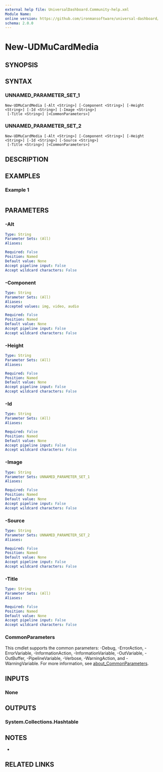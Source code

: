 ```yaml
---
external help file: UniversalDashboard.Community-help.xml
Module Name:
online version: https://github.com/ironmansoftware/universal-dashboard/blob/master/src/UniversalDashboard/Help/New-UDMonitor.md
schema: 2.0.0
---
```


# New-UDMuCardMedia

## SYNOPSIS


## SYNTAX

### UNNAMED_PARAMETER_SET_1
```
New-UDMuCardMedia [-Alt <String>] [-Component <String>] [-Height <String>] [-Id <String>] [-Image <String>]
 [-Title <String>] [<CommonParameters>]
```

### UNNAMED_PARAMETER_SET_2
```
New-UDMuCardMedia [-Alt <String>] [-Component <String>] [-Height <String>] [-Id <String>] [-Source <String>]
 [-Title <String>] [<CommonParameters>]
```

## DESCRIPTION


## EXAMPLES

### Example 1
```

```



## PARAMETERS

### -Alt


```yaml
Type: String
Parameter Sets: (All)
Aliases:

Required: False
Position: Named
Default value: None
Accept pipeline input: False
Accept wildcard characters: False
```

### -Component


```yaml
Type: String
Parameter Sets: (All)
Aliases:
Accepted values: img, video, audio

Required: False
Position: Named
Default value: None
Accept pipeline input: False
Accept wildcard characters: False
```

### -Height


```yaml
Type: String
Parameter Sets: (All)
Aliases:

Required: False
Position: Named
Default value: None
Accept pipeline input: False
Accept wildcard characters: False
```

### -Id


```yaml
Type: String
Parameter Sets: (All)
Aliases:

Required: False
Position: Named
Default value: None
Accept pipeline input: False
Accept wildcard characters: False
```

### -Image


```yaml
Type: String
Parameter Sets: UNNAMED_PARAMETER_SET_1
Aliases:

Required: False
Position: Named
Default value: None
Accept pipeline input: False
Accept wildcard characters: False
```

### -Source


```yaml
Type: String
Parameter Sets: UNNAMED_PARAMETER_SET_2
Aliases:

Required: False
Position: Named
Default value: None
Accept pipeline input: False
Accept wildcard characters: False
```

### -Title


```yaml
Type: String
Parameter Sets: (All)
Aliases:

Required: False
Position: Named
Default value: None
Accept pipeline input: False
Accept wildcard characters: False
```

### CommonParameters
This cmdlet supports the common parameters: -Debug, -ErrorAction, -ErrorVariable, -InformationAction, -InformationVariable, -OutVariable, -OutBuffer, -PipelineVariable, -Verbose, -WarningAction, and -WarningVariable. For more information, see [about_CommonParameters](http://go.microsoft.com/fwlink/?LinkID=113216).

## INPUTS

### None
## OUTPUTS

### System.Collections.Hashtable
## NOTES
*

## RELATED LINKS
